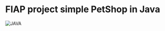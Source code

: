 # FIAP project simple PetShop in Java

![JAVA](https://www.google.com/url?sa=i&source=imgres&cd=&cad=rja&uact=8&ved=2ahUKEwji8bin-M_pAhWpHbkGHWA-CRIQjRx6BAgBEAQ&url=https%3A%2F%2Fwww.devmedia.com.br%2Fencapsulamento-polimorfismo-heranca-em-java%2F12991&psig=AOvVaw32BZFQ7SxBQK5uteBGJUWH&ust=1590527904469679)


